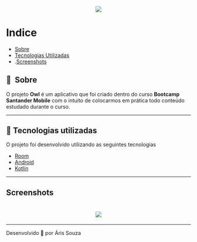 <h3 align="center">
    <img src="GIF-210905_142237.gif">
</h3>

# Indice

- [Sobre](#-sobre)
- [Tecnologias Utilizadas](#-tecnologias-utilizadas)
- .[Screenshots](#-screenshots)

## 🔖&nbsp; Sobre

O projeto **Owl** é um aplicativo que foi criado dentro do curso **Bootcamp Santander Mobile** com o intuito de colocarmos em prática todo conteúdo estudado durante o curso.

---

## 🚀 Tecnologias utilizadas

O projeto foi desenvolvido utilizando as seguintes tecnologias

- [Room](https://developer.android.com/training/data-storage/room?hl=pt-br)
- [Android](https://www.android.com/intl/pt-BR_br/)
- [Kotlin](https://kotlinlang.org/)

---

## Screenshots

<h1 align="center">
    <img src="https://firebasestorage.googleapis.com/v0/b/owl-app-dfc89.appspot.com/o/img%2FInShot_20210905_000921227.jpg?alt=media&token=ef6ba1c5-f6f1-4202-a5d0-6150028b7492">
</h1>

---

Desenvolvido 💜 por Áris Souza 
